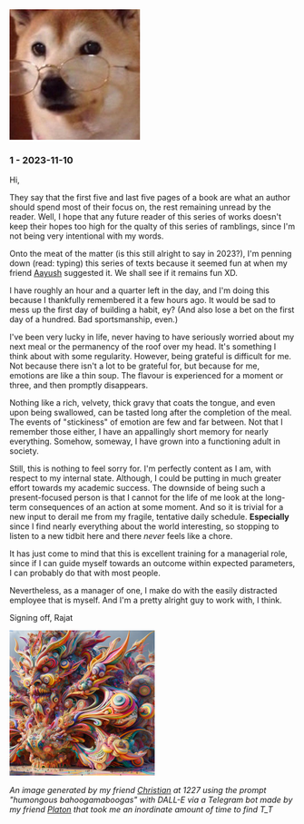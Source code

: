 <picture>
 <img alt="dog_with_glasses" src="dog_with_glasses.jpg" width="230" height="230">
</picture>


### 1 - 2023-11-10

Hi,

They say that the first five and last five pages of a book are what an author should spend most of their focus on, the rest remaining unread by the reader. Well, I hope that any future reader of this series of works doesn't keep their hopes too high for the qualty of this series of ramblings, since I'm not being very intentional with my words.

Onto the meat of the matter (is this still alright to say in 2023?), I'm penning down (read: typing) this series of texts because it seemed fun at when my friend [Aayush](https://github.com/AayushKucheria) suggested it. We shall see if it remains fun XD. 

I have roughly an hour and a quarter left in the day, and I'm doing this because I thankfully remembered it a few hours ago. It would be sad to mess up the first day of building a habit, ey? (And also lose a bet on the first day of a hundred. Bad sportsmanship, even.)

I've been very lucky in life, never having to have seriously worried about my next meal or the permanency of the roof over my head. It's something I think about with some regularity. However, being grateful is difficult for me. Not because there isn't a lot to be grateful for, but because for me, emotions are like a thin soup. The flavour is experienced for a moment or three, and then promptly disappears.

Nothing like a rich, velvety, thick gravy that coats the tongue, and even upon being swallowed, can be tasted long after the completion of the meal. The events of "stickiness" of emotion are few and far between. Not that I remember those either, I have an appallingly short memory for nearly everything. Somehow, someway, I have grown into a functioning adult in society.

Still, this is nothing to feel sorry for. I'm perfectly content as I am, with respect to my internal state. Although, I could be putting in much greater effort towards my academic success. The downside of being such a present-focused person is that I cannot for the life of me look at the long-term consequences of an action at some moment. And so it is trivial for a new input to derail me from my fragile, tentative daily schedule. **Especially** since I find nearly everything about the world interesting, so stopping to listen to a new tidbit here and there *never* feels like a chore.

It has just come to mind that this is excellent training for a managerial role, since if I can guide myself towards an outcome within expected parameters, I can probably do that with most people.

Nevertheless, as a manager of one, I make do with the easily distracted employee that is myself. And I'm a pretty alright guy to work with, I think.

Signing off,
Rajat

<picture>
 <img alt="swirly_monster" src="DALL-E_generated_swirly_monster.jpg" width="256" height="256">
</picture>

*An image generated by my friend [Christian](https://github.com/ChristianGuidikov) at 1227 using the prompt "humongous bahoogamaboogas" with DALL-E via a Telegram bot made by my friend [Platon](https://github.com/DegaZZZ) that took me an inordinate amount of time to find T_T*
